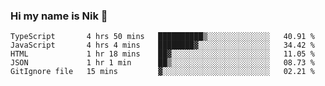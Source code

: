 ### Hi my name is Nik 👋

<!--
**NikDoe/NikDoe** is a ✨ _special_ ✨ repository because its `README.md` (this file) appears on your GitHub profile.

Here are some ideas to get you started:

- 🔭 I’m currently working on ...
- 🌱 I’m currently learning ...
- 👯 I’m looking to collaborate on ...
- 🤔 I’m looking for help with ...
- 💬 Ask me about ...
- 📫 How to reach me: ...
- 😄 Pronouns: ...
- ⚡ Fun fact: ...
-->

<!--START_SECTION:waka-->
```text
TypeScript       4 hrs 50 mins   ██████████▒░░░░░░░░░░░░░░   40.91 % 
JavaScript       4 hrs 4 mins    ████████▓░░░░░░░░░░░░░░░░   34.42 % 
HTML             1 hr 18 mins    ██▓░░░░░░░░░░░░░░░░░░░░░░   11.05 % 
JSON             1 hr 1 min      ██▒░░░░░░░░░░░░░░░░░░░░░░   08.73 % 
GitIgnore file   15 mins         ▓░░░░░░░░░░░░░░░░░░░░░░░░   02.21 % 
```
<!--END_SECTION:waka-->
